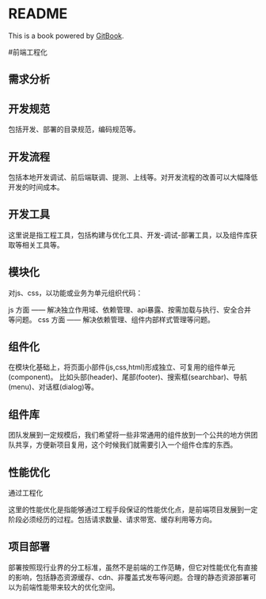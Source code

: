 # README

This is a book powered by [GitBook](https://github.com/GitbookIO/gitbook).



#前端工程化

## 需求分析

## 开发规范

包括开发、部署的目录规范，编码规范等。

## 开发流程

包括本地开发调试、前后端联调、提测、上线等。对开发流程的改善可以大幅降低开发的时间成本。

## 开发工具

这里说是指工程工具，包括构建与优化工具、开发-调试-部署工具，以及组件库获取等相关工具等。

## 模块化

对js、css，以功能或业务为单元组织代码：

js 方面 —— 解决独立作用域、依赖管理、api暴露、按需加载与执行、安全合并等问题。
css 方面 —— 解决依赖管理、组件内部样式管理等问题。

## 组件化

在模块化基础上，将页面小部件(js,css,html)形成独立、可复用的组件单元(component)。 比如头部(header)、尾部(footer)、搜索框(searchbar)、导航(menu)、对话框(dialog)等。

## 组件库

团队发展到一定规模后，我们希望将一些非常通用的组件放到一个公共的地方供团队共享，方便新项目复用，这个时候我们就需要引入一个组件仓库的东西。

## 性能优化

通过工程化

这里的性能优化是指能够通过工程手段保证的性能优化点，是前端项目发展到一定阶段必须经历的过程。包括请求数量、请求带宽、缓存利用等方向。

## 项目部署

部署按照现行业界的分工标准，虽然不是前端的工作范畴，但它对性能优化有直接的影响，包括静态资源缓存、cdn、非覆盖式发布等问题。合理的静态资源部署可以为前端性能带来较大的优化空间。